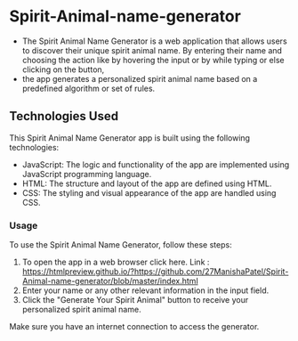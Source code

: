 # Spirit-Animal-name-generator

- The Spirit Animal Name Generator is a web application that allows users to discover their unique spirit animal name. 
  By entering their name and choosing the action like by hovering the input or by while typing or else clicking on the button, 
- the app generates a personalized spirit animal name based on a predefined algorithm or set of rules.
  
## Technologies Used

This Spirit Animal Name Generator app is built using the following technologies:

- JavaScript: The logic and functionality of the app are implemented using JavaScript programming language.
- HTML: The structure and layout of the app are defined using HTML.
- CSS: The styling and visual appearance of the app are handled using CSS.

### Usage

To use the Spirit Animal Name Generator, follow these steps:

1. To open the app in a web browser click here. 
  Link : https://htmlpreview.github.io/?https://github.com/27ManishaPatel/Spirit-Animal-name-generator/blob/master/index.html 
3. Enter your name or any other relevant information in the input field.
4. Click the "Generate Your Spirit Animal" button to receive your personalized spirit animal name.

Make sure you have an internet connection to access the generator.
